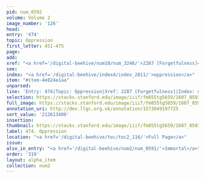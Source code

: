 ```yaml
---
pid: num_0592
volume: Volume 2
image_number: '126'
head:
entry: '474'
topic: Oppression
first_letter: 451-475
page:
add:
xref: "<a href='/digital-beehive/num10/num_3248/'>2287 [Forgetfulness]</a>"
see:
index: "<a href='/digital-beehive/index4/index_2811/'>oppression</a>"
item: "#item-4e824e1aa"
unparsed:
line: 'Entry: 474|Topic: Oppression|Xref: 2287 [Forgetfulness]|Index: oppression|#item-4e824e1aa'
selection: https://stacks.stanford.edu/image/iiif/fm855tg5659/1607_0593/950,3400,2905,461/full/0/default.jpg
full_image: https://stacks.stanford.edu/image/iiif/fm855tg5659/1607_0593/full/full/0/default.jpg
annotation_uri: http://dev.llgc.org.uk/annotation/1573849197725
sort_value: '212613400'
insertion:
thumbnail: https://stacks.stanford.edu/image/iiif/fm855tg5659/1607_0593/950,3400,600,180/250,/0/default.jpg
label: 474. Oppression
location: "<a href='/digital-beehive/toc/toc2_116/'>Full Page</a>"
issue:
also_in_entry: "<a href='/digital-beehive/num2/num_0591/'>Immortal</a>"
order: '319'
layout: alpha_item
collection: num2
---
```

